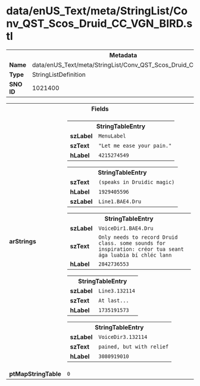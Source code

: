 <h1>data/enUS_Text/meta/StringList/Conv_QST_Scos_Druid_CC_VGN_BIRD.stl</h1><table><tr><th colspan="100%">Metadata</th></tr><tr><td><b>Name</b></td><td>data/enUS_Text/meta/StringList/Conv_QST_Scos_Druid_CC_VGN_BIRD.stl</td></tr><tr><td><b>Type</b></td><td>StringListDefinition</td></tr><tr><td><b>SNO ID</b></td><td>1021400</td></tr></table>

<table><tr><th colspan="100%">Fields</th></tr><tr><td><b>arStrings</b></td><td><table><tr><th colspan="100%">StringTableEntry</th></tr><tr><td><b>szLabel</b></td><td><code>MenuLabel</code></td></tr><tr><td><b>szText</b></td><td><code>"Let me ease your pain."</code></td></tr><tr><td><b>hLabel</b></td><td><code>4215274549</code></td></tr></table>


<table><tr><th colspan="100%">StringTableEntry</th></tr><tr><td><b>szText</b></td><td><code>(speaks in Druidic magic)</code></td></tr><tr><td><b>hLabel</b></td><td><code>1929405596</code></td></tr><tr><td><b>szLabel</b></td><td><code>Line1.BAE4.Dru</code></td></tr></table>


<table><tr><th colspan="100%">StringTableEntry</th></tr><tr><td><b>szLabel</b></td><td><code>VoiceDir1.BAE4.Dru</code></td></tr><tr><td><b>szText</b></td><td><code>Only needs to record Druid class. some sounds for inspiration: créor tua seant ága luabia bí chléc lann</code></td></tr><tr><td><b>hLabel</b></td><td><code>2842736553</code></td></tr></table>


<table><tr><th colspan="100%">StringTableEntry</th></tr><tr><td><b>szLabel</b></td><td><code>Line3.132114</code></td></tr><tr><td><b>szText</b></td><td><code>At last...</code></td></tr><tr><td><b>hLabel</b></td><td><code>1735191573</code></td></tr></table>


<table><tr><th colspan="100%">StringTableEntry</th></tr><tr><td><b>szLabel</b></td><td><code>VoiceDir3.132114</code></td></tr><tr><td><b>szText</b></td><td><code>pained, but with relief</code></td></tr><tr><td><b>hLabel</b></td><td><code>3080919010</code></td></tr></table>


</td></tr><tr><td><b>ptMapStringTable</b></td><td><code>0</code></td></tr></table>


